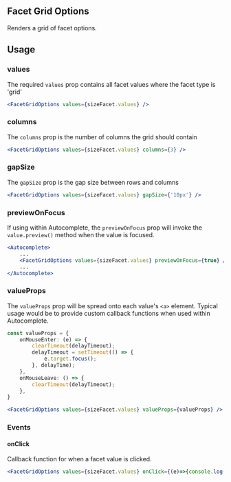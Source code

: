 ## Facet Grid Options

Renders a grid of facet options.

## Usage

### values
The required `values` prop contains all facet values where the facet type is 'grid'

```jsx
<FacetGridOptions values={sizeFacet.values} />
```

### columns
The `columns` prop is the number of columns the grid should contain

```jsx
<FacetGridOptions values={sizeFacet.values} columns={3} />
```

### gapSize
The `gapSize` prop is the gap size between rows and columns

```jsx
<FacetGridOptions values={sizeFacet.values} gapSize={'10px'} />
```

### previewOnFocus
If using within Autocomplete, the `previewOnFocus` prop will invoke the `value.preview()` method when the value is focused. 

```jsx
<Autocomplete>
    ...
    <FacetGridOptions values={sizeFacet.values} previewOnFocus={true} />
    ...
</Autocomplete>
```

### valueProps
The `valueProps` prop will be spread onto each value's `<a>` element. Typical usage would be to provide custom callback functions when used within Autocomplete.

```typescript
const valueProps = {
    onMouseEnter: (e) => {
        clearTimeout(delayTimeout);
        delayTimeout = setTimeout(() => {
            e.target.focus();
        }, delayTime);
    },
    onMouseLeave: () => {
        clearTimeout(delayTimeout);
    },
}
```

```jsx
<FacetGridOptions values={sizeFacet.values} valueProps={valueProps} />
```

### Events

#### onClick
Callback function for when a facet value is clicked.

```jsx
<FacetGridOptions values={sizeFacet.values} onClick={(e)=>{console.log(e)}} />
```
